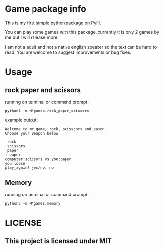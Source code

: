 # Game package info

This is my first simple python package on [PyPi](https://pypi.org/).

You can play some games with this package, currently it is only 2 games by me but I will release more.

I am not a adult and not a native english speaker so the text can be hard to read. You are welcome to suggest improvements or bug fixes.


# Usage

## rock paper and scissors

running on terminal or command prompt:


    python3 -m MYgames.rock_paper_scissors

example output:

```
Welcome to my game, rock, scisscors and paper. 
Choose your weapon below

 rock 
 scissors 
 paper 
: paper
computer:scissors vs you:paper
you loose
play_again? yes/no: no
```

## Memory

running on terminal or command prompt:


    python3 -m MYgames.memory


# LICENSE

## This project is licensed under MIT











